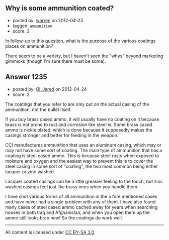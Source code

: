 ## Why is some ammunition coated?

- posted by: [warren](https://stackexchange.com/users/-1/143-warren) on 2012-04-23
- tagged: `ammunition`
- score: 2

In follow-up to this [question](http://firearms.stackexchange.com/q/1233/143), what is the purpose of the various coatings places on ammunition?

There seem to be a variety, but I haven't seen the "whys" beyond marketing gimmicks (though I'm sure there must be some).


## Answer 1235

- posted by: [GI_Jared](https://stackexchange.com/users/-1/488-gi-jared) on 2012-04-24
- score: 2

The coatings that you refer to are only put on the actual casing of the ammunition, not the bullet itself.

If you buy brass cased ammo, it will usually have no coating on it because brass is not prone to rust and corrosion like steel is. Some brass cased ammo is nickle plated, which is done because it supposedly makes the casings stronger and better for feeding in the weapon.

CCI manufactures ammunition that uses an aluminum casing, which may or may not have some sort of coating. The main type of ammunition that has a coating is steel cased ammo. This is because steel rusts when exposed to moisture and oxygen and the easiest way to prevent this is to cover the steel casing in some sort of "coating", the two most common being either lacquer or zinc washed.

Lacquer coated casings can be a little greasier feeling to the touch, but zinc washed casings feel just like brass ones when you handle them.

I have shot various forms of all ammunition in the a fore mentioned cases and have never had a single problem with any of them. I have also found many cases of steel cased ammo cached away for years when searching houses in both Iraq and Afghanistan, and when you open them up the ammo still looks bran new! So the coatings do work well.



---

All content is licensed under [CC BY-SA 3.0](https://creativecommons.org/licenses/by-sa/3.0/).
